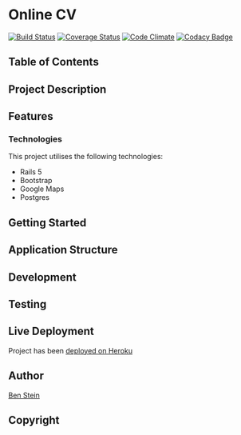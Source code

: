 # Online CV

[![Build Status](https://travis-ci.org/bpstein/cv.svg?branch=master)](https://travis-ci.org/bpstein/cv)
[![Coverage Status](https://coveralls.io/repos/github/bpstein/cv/badge.svg?branch=master)](https://coveralls.io/github/bpstein/cv?branch=master) 
[![Code Climate](https://codeclimate.com/github/bpstein/cv/badges/gpa.svg)](https://codeclimate.com/github/bpstein/cv)
[![Codacy Badge](https://api.codacy.com/project/badge/Grade/4116d956f2c54eaba148f333f074deef)](https://www.codacy.com/app/bpstein/peergear?utm_source=github.com&amp;utm_medium=referral&amp;utm_content=bpstein/cv&amp;utm_campaign=Badge_Grade)

## Table of Contents

## Project Description

## Features
### Technologies
This project utilises the following technologies:
* Rails 5
* Bootstrap 
* Google Maps
* Postgres

## Getting Started

## Application Structure

## Development

## Testing

## Live Deployment
Project has been [deployed on Heroku](http://bs-peergear.herokuapp.com/)

## Author
[Ben Stein](https://github.com/bpstein)

## Copyright
